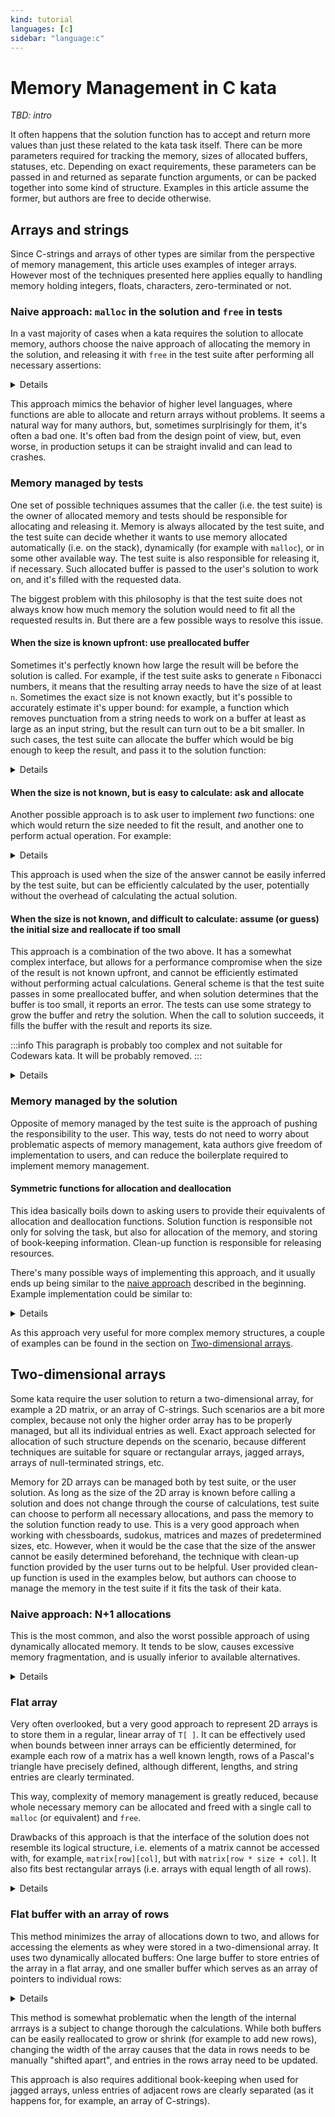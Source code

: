 ```yaml
---
kind: tutorial
languages: [c]
sidebar: "language:c"
---
```


# Memory Management in C kata

_TBD: intro_

<!--
- SRP
- strdup and asprintf are nonstandard
- avoid string constants, use named symbols
-->


It often happens that the solution function has to accept and return more values than just these related to the kata task itself. There can be more parameters required for tracking the memory, sizes of allocated buffers, statuses, etc. Depending on exact requirements, these parameters can be passed in and returned as separate function arguments, or can be packed together into some kind of structure. Examples in this article assume the former, but authors are free to decide otherwise.


## Arrays and strings

Since C-strings and arrays of other types are similar from the perspective of memory management, this article uses examples of integer arrays. However most of the techniques presented here applies equally to handling memory holding integers, floats, characters, zero-terminated or not.


### Naive approach: `malloc` in the solution and `free` in tests

In a vast majority of cases when a kata requires the solution to allocate memory, authors choose the naive approach of allocating the memory in the solution, and releasing it with `free` in the test suite after performing all necessary assertions:

<details>

Solution:

```c
//get all prime numbers less than upto
int* get_primes(int upto, int* size) {

    //the solution allocates required memory
    int* result = malloc(sizeof(int) * ...);

    //... fill result with primes
    //...

    *size = ...; //assign amount of primes
    return result;
}
```

Test suite:

```c
Test(fixed_tests, should_return_2_and_3_for_4) {
    
    int expected[] {2, 3}, expected_size = 2;
    int actual_size;
    
    //call user solution and expect it to allocate the returned array
    int* actual = get_primes(4, &actual_size);

    //...assert on actual_size
    //...assert on contents of actual

    //after performing all necessary assertions,
    //free the array allocated by the user solution
    free(actual);
}
```

</details>

This approach mimics the behavior of higher level languages, where functions are able to allocate and return arrays without problems. It seems a natural way for many authors, but, sometimes surplrisingly for them, it's often a bad one. It's often bad from the design point of view, but, even worse, in production setups it can be straight invalid and can lead to crashes.


### Memory managed by tests

One set of possible techniques assumes that the caller (i.e. the test suite) is the owner of allocated memory and tests should be responsible for allocating and releasing it. Memory is always allocated by the test suite, and the test suite can decide whether it wants to use memory allocated automatically (i.e. on the stack), dynamically (for example with `malloc`), or in some other available way. The test suite is also responsible for releasing it, if necessary. Such allocated buffer is passed to the user's solution to work on, and it's filled with the requested data.

The biggest problem with this philosophy is that the test suite does not always know how much memory the solution would need to fit all the requested results in. But there are a few possible ways to resolve this issue.


#### When the size is known upfront: use preallocated buffer

Sometimes it's perfectly known how large the result will be before the solution is called. For example, if the test suite asks to generate `n` Fibonacci numbers, it means that the resulting array needs to have the size of at least `n`. Sometimes the exact size is not known exactly, but it's possible to accurately estimate it's upper bound: for example, a function which removes punctuation from a string needs to work on a buffer at least as large as an input string, but the result can turn out to be a bit smaller. In such cases, the test suite can allocate the buffer which would be big enough to keep the result, and pass it to the solution function:

<details>

```c
Test(fixed_tests, small_inputs) {

    //requested amount of nubers
    const int to_generate = 4;

    //array allocated on stack,
    //the required size is perfectly known
    int result_array[to_generate];

    //pass the array to the function, and expect
    //it to be filled with the result
    calculate_numbers(to_generate, result_array);

    //...perform assertions, verify correctness of returned numbers...

    //no need to deallocate the array
}

Test(random_tests, large_inputs) {

    const int MAX_TEST = 10000000;

    //dynamically allocate an array large enough to fit all possible answers.
    //allocate it once, and reuse it through the tests.
    int* array = malloc(sizeof(int) * MAX_TEST);

    //ten random tests
    for(int i=0; i<10; ++i) {

        //randomize the input
        int n = rand() % MAX_TEST + 1;

        //use preallocated array
        calculate_numbers(n, array);

        //...perform assertions, verify correctness of returned numbers...
    }

    //release the memory after all tests
    free(array);
}
```

</details>

#### When the size is not known, but is easy to calculate: ask and allocate

Another possible approach is to ask user to implement _two_ functions: one which would return the size needed to fit the result, and another one to perform actual operation. For example:

<details>

Kata task:

> Given a positive integer `n`, return all terms of `n` top rows of Pascal's triangle, row by row, flattened into a single array.

Solution:

```c
//Function which counts amount of terms to be returned
int count_elements_of_pascal_triangle(int rows) {
    return rows * (rows + 1) / 2;
}

//Function performing actual calculations
void get_elements_of_pascal_triangle(int rows, int elements[]) {
    //...calculate elements of Pascal's triangle and store them in elements array
}
```

Tests:

```c
Test(fixed_tests, should_work_for_3) {

    int rows = 3;
    
    //array allocated on stack,
    //top three rows have 6 terms
    int terms[6]; 

    //pass the array to the function, and expect
    //it to be filled with the result
    get_elements_of_pascal_triangle(3, terms);

    //...perform assertions, verify correctness of returned numbers...

    //no need to deallocate the array
}

Test(random_tests, large_inputs) {

    const int MAX_TEST = 1000;

    //ten random tests
    for(int i=0; i<10; ++i) {

        //randomize the input
        int rows = rand() % MAX_TEST + 1;

        //query the solution for required size of the answer
        int terms_count = count_elements_of_pascal_triangle(rows);

        //You can perform assertions on the returned size here, or
        //you can create a separate suite just to test the
        //count_elements_of_pascal_triangle function

        //dynamically allocate an array large enough to fit the answer
        int* array = malloc(sizeof(int) * terms_count);

        //use the allocated array when calling the user's solution
        get_elements_of_pascal_triangle(rows, array);

        //...perform assertions, verify correctness of returned numbers...

        //release the memory after the test
        free(array);
    }
}
```

</details>

This approach is used when the size of the answer cannot be easily inferred by the test suite, but can be efficiently calculated by the user, potentially without the overhead of calculating the actual solution.


#### When the size is not known, and difficult to calculate: assume (or guess) the initial size and reallocate if too small

This approach is a combination of the two above. It has a somewhat complex interface, but allows for a performance compromise when the size of the result is not known upfront, and cannot be efficiently estimated without performing actual calculations. General scheme is that the test suite passes in some preallocated buffer, and when solution determines that the buffer is too small, it reports an error. The tests can use some strategy to grow the buffer and retry the solution. When the call to solution succeeds, it fills the buffer with the result and reports its size.

:::info
This paragraph is probably too complex and not suitable for Codewars kata. It will be probably removed.
:::

<details>


Kata task:

> Given an interer `n > 1`, calculate Fibonacci numbers up to `n`.

Solution:

```c

typedef enum EStatus {OK = 0, BUFFER_TOO_SMALL} Status;

Status calculate_fibonaccis(int upto, int* array, int array_size, int* calculated_count) {

    *calculated_count = 0;
  
    if(array_size < 3) return BUFFER_TOO_SMALL;
    array[0] = 0;
    array[1] = 1;

    *calculated_count = 2;
    for(int i=2; ; ++i, ++*calculated_count) {
      
        int fib = array[i-1] + array[i-2];
        if(fib > upto)
            break;

        if(*calculated_count < array_size)
            array[*calculated_count] = fib;
        else
            return BUFFER_TOO_SMALL;
    }

    return OK;
}
```

Tests:

```c
typedef enum EStatus {OK=0, BUFFER_TOO_SMALL} Status;

Status calculate_fibonaccis(int upto, int* array, int array_size, int* calculated_count);

Test(fixed_tests, should_work_for_7) {

    int upto = 7;
    
    //array allocated on stack, large enough to hold many numbers
    int terms[20]; 
    int size = 20;
    int calculated_count;

    //pass the array to the function, and expect it to be filled with the result
    Status status = calculate_fibonaccis(upto, terms, size, &calculated_count);

    //assert that status = OK
    //assert that calculated_count = 6
    //assert that elements are 0,1,1,2,3,5

    //no need to deallocate the array
}

Test(random_tests, large_inputs) {

    const int MAX_TEST = 1000;

    //initially allocated array, will grow if necessary
    int array_size = 20;
    int* array = malloc(sizeof(int) * array_size);

    //ten random tests
    for(int i=0; i<10; ++i) {

        //randomize the input
        int upto = rand() % MAX_TEST + 5;
        

        int calculated_count;
        
        //call the user's solution and pass the initially allocated array
        Status status = calculate_fibonaccis(upto, array, array_size, &calculated_count);
        
        //when the solution concludes that the buffer is too small,
        //resize it and call the solution once again
        int retries = 0;
        while(status == BUFFER_TOO_SMALL) {
            array_size *= 2;
            array = realloc(array, sizeof(int) * array_size);
            status = calculate_fibonaccis(upto, array, array_size, &calculated_count);

            if(retries++ > MAX_RETRIES) {
                //... protect agains ill-behaving solutions which are not able to get the correct status
            }
        }
        
        //You can perform assertions on the status and returned size here, or
        //you can create a separate suite(s) just to test them separately

        //...perform assertions, verify correctness of returned numbers...
    }

    //release the memory after the test
    free(array);
}
```

</details>

### Memory managed by the solution

Opposite of memory managed by the test suite is the approach of pushing the responsibility to the user. This way, tests do not need to worry about problematic aspects of memory management, kata authors give freedom of implementation to users, and can reduce the boilerplate required to implement memory management.


#### Symmetric functions for allocation and deallocation

This idea basically boils down to asking users to provide their equivalents of allocation and deallocation functions. Solution function is responsible not only for solving the task, but also for allocation of the memory, and storing of book-keeping information. Clean-up function is responsible for releasing resources.

There's many possible ways of implementing this approach, and it usually ends up being similar to the [naive approach](#naive-approach-malloc-in-the-solution-and-free-in-tests) described in the beginning. Example implementation could be similar to:

<details>

Kata task:

> Given initial generation of a Game of Life population, return the state and the size of the game world after `n` generations.

Solution:

```c
//solution function, which allocates all required memory and solves the task
char** game_of_life(int generations, char** initial_generation, int* world_h, int* world_w) {

    char** world = ...; //allocating memory for the world map
    
    for(int i=0 i < generations; ++i) {
        //... actual game, which potentially requires additional (re)allocations
    }

    //return the final state of the game world to the caller
    return world;
}

//clean-up function
void destroy_world(char** world) {
    //... deallocate all memory appropriately in a way
    //which matches how the game_of_life allocated it.
}
```

Tests:

```c
int world_w = 3, world_h = 3;
char** initial_generation = ...; //set up a GoL glider
int generations = 25;

//invoke solution function, which allocates memory
char** actual = game_of_life(generations, initial_generation, &world_h, &world_w);

//... perform assertions on the world map and verify the state of its cells

//call the clean-up function, which deallocates all memory
destroy_world(actual);
```

</details>

As this approach very useful for more complex memory structures, a couple of examples can be found in the section on [Two-dimensional arrays](#two-dimensional-arrays).


## Two-dimensional arrays

Some kata require the user solution to return a two-dimensional array, for example a 2D matrix, or an array of C-strings. Such scenarios are a bit more complex, because not only the higher order array has to be properly managed, but all its individual entries as well. Exact approach selected for allocation of such structure depends on the scenario, because different techniques are suitable for square or rectangular arrays, jagged arrays, arrays of null-terminated strings, etc.


Memory for 2D arrays can be managed both by test suite, or the user solution. As long as the size of the 2D array is known before calling a solution and does not change through the course of calculations, test suite can choose to perform all necessary allocations, and pass the memory to the solution function ready to use. This is a very good approach when working with chessboards, sudokus, matrices and mazes of predetermined sizes, etc. However, when it would be the case that the size of the answer cannot be easily determined beforehand, the technique with clean-up function provided by the user turns out to be helpful. User provided clean-up function is used in the examples below, but authors can choose to manage the memory in the test suite if it fits the task of their kata.


### Naive approach: N+1 allocations

This is the most common, and also the worst possible approach of using dynamically allocated memory. It tends to be slow, causes excessive memory fragmentation, and is usually inferior to available alternatives.

<details>

```c
char** game_of_life(int generations, char** initial_generation, int* world_h, int* world_w) {

     //allocating memory for the world map, row by row
    char** world = malloc(sizeof(char*) * world_h);
    for(int i=0; i < world_h; ++i)
        world[i] = malloc(world_w);
    
    for(int i=0 i < generations; ++i) {
        //... actual game, which potentially requires additional (re)allocations...
    }

    //return the final state of the game world to the caller
    return world;
}

void destroy_world(char** world, int world_h) {
    
    //... deallocate all memory also row by row
    for(int i=0; i < world_h; ++i)
        free(world[i]);
    free(world);
}
```

</details>

### Flat array

Very often overlooked, but a very good approach to represent 2D arrays is to store them in a regular, linear array of `T[ ]`. It can be effectively used when bounds between inner arrays can be efficiently determined, for example each row of a matrix has a well known length, rows of a Pascal's triangle have precisely defined, although different, lengths, and string entries are clearly terminated.

This way, complexity of memory management is greatly reduced, because whole necessary memory can be allocated and freed with a single call to `malloc` (or equivalent) and `free`.

Drawbacks of this approach is that the interface of the solution does not resemble its logical structure, i.e. elements of a matrix cannot be accessed with, for example, `matrix[row][col]`, but with `matrix[row * size + col]`. It also fits best rectangular arrays (i.e. arrays with equal length of all rows).

<details>

```c
char* game_of_life(int generations, char* initial_generation, int* world_h, int* world_w) {

     //allocating a linear buffer of memory for the world map
    char* world = malloc(world_h * world_w);
    
    for(int i=0 i < generations; ++i) {
        //... actual game, which potentially requires additional (re)allocations...
        
        //...
        world[i * world_w + j] = 'x'; //set a cell as alive
    }

    //return the final state of the game world to the caller
    return world;
}

void destroy_world(char* world) {
    //... deallocate all memory at once
    free(world);
}
```

</details>

### Flat buffer with an array of rows

This method minimizes the array of allocations down to two, and allows for accessing the elements as whey were stored in a two-dimensional array. It uses two dynamically allocated buffers: One large buffer to store entries of the array in a flat array, and one smaller buffer which serves as an array of pointers to individual rows:

<details>

```c
char* game_of_life(int generations, char* initial_generation, int* world_h, int* world_w) {

     //allocating a large  linear buffer of memory for the world map
    char** world_data = malloc(world_h * world_w);
    //allocating smaller array to hold pointers to rows
    char* world_rows = malloc(world_h);
    for(int i=0; i < world_h; ++i)
        //put rows into the array
        world_rows[i] = world_data + i * world_w;

    for(int i=0 i < generations; ++i) {
        //... actual game, which potentially requires additional (re)allocations...
        
        //...
        world_rows[i][j] = 'x'; //set a cell as alive
    }

    //return the final state of the game world to the caller
    return world_rows;
}

void destroy_world(char** world_rows) {

    //... deallocate large buffer, which starts at the
    //first row of the 2D array
    free(world[0]);

    //deallocate the smaller buffer
    free(world_rows);
}
```

</details>

This method is somewhat problematic when the length of the internal arrrays is a subject to change thorough the calculations. While both buffers can be easily reallocated to grow or shrink (for example to add new rows), changing the width of the array causes that the data in rows needs to be manually "shifted apart", and entries in the rows array need to be updated.

This approach is also requires additional book-keeping when used for jagged arrays, unless entries of adjacent rows are clearly separated (as it happens for, for example, an array of C-strings).
